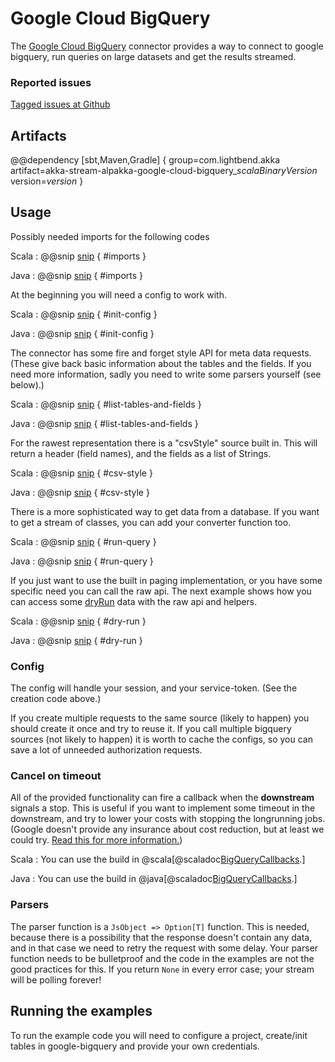 # Google Cloud BigQuery

The [Google Cloud BigQuery](https://cloud.google.com/bigquery/) connector provides a way to connect to google bigquery, 
run queries on large datasets and get the results streamed.

### Reported issues

[Tagged issues at Github](https://github.com/akka/alpakka/labels/p%3Agoogle-cloud-bigquery)

## Artifacts

@@dependency [sbt,Maven,Gradle] {
  group=com.lightbend.akka
  artifact=akka-stream-alpakka-google-cloud-bigquery_$scalaBinaryVersion$
  version=$version$
}

## Usage

Possibly needed imports for the following codes

Scala
: @@snip [snip](/google-cloud-bigquery/src/test/scala/docs/scaladsl/GoogleBigQuerySourceDoc.scala) { #imports }

Java
: @@snip [snip](/google-cloud-bigquery/src/test/java/docs/javadsl/GoogleBigQuerySourceDoc.java) { #imports }

At the beginning you will need a config to work with. 

Scala
: @@snip [snip](/google-cloud-bigquery/src/test/scala/docs/scaladsl/GoogleBigQuerySourceDoc.scala) { #init-config }

Java
: @@snip [snip](/google-cloud-bigquery/src/test/java/docs/javadsl/GoogleBigQuerySourceDoc.java) { #init-config }


The connector has some fire and forget style API for meta data requests. 
(These give back basic information about the tables and the fields. If you need more information, sadly you need to write some parsers yourself (see below).)

Scala
: @@snip [snip](/google-cloud-bigquery/src/test/scala/docs/scaladsl/GoogleBigQuerySourceDoc.scala) { #list-tables-and-fields }

Java
: @@snip [snip](/google-cloud-bigquery/src/test/java/docs/javadsl/GoogleBigQuerySourceDoc.java) { #list-tables-and-fields }

For the rawest representation there is a "csvStyle" source built in. 
This will return a header (field names), and the fields as a list of Strings.

Scala
: @@snip [snip](/google-cloud-bigquery/src/test/scala/docs/scaladsl/GoogleBigQuerySourceDoc.scala) { #csv-style }

Java
: @@snip [snip](/google-cloud-bigquery/src/test/java/docs/javadsl/GoogleBigQuerySourceDoc.java) { #csv-style }

There is a more sophisticated way to get data from a database.
If you want to get a stream of classes, you can add your converter function too.

Scala
: @@snip [snip](/google-cloud-bigquery/src/test/scala/docs/scaladsl/GoogleBigQuerySourceDoc.scala) { #run-query }

Java
: @@snip [snip](/google-cloud-bigquery/src/test/java/docs/javadsl/GoogleBigQuerySourceDoc.java) { #run-query }

If you just want to use the built in paging implementation, or you have some specific need you can call the raw api.
The next example shows how you can access some [dryRun](https://cloud.google.com/bigquery/query-plan-explanation) data with the raw api and helpers.

Scala
: @@snip [snip](/google-cloud-bigquery/src/test/scala/docs/scaladsl/GoogleBigQuerySourceDoc.scala) { #dry-run }

Java
: @@snip [snip](/google-cloud-bigquery/src/test/java/docs/javadsl/GoogleBigQuerySourceDoc.java) { #dry-run }

### Config

The config will handle your session, and your service-token. (See the creation code above.)

If you create multiple requests to the same source (likely to happen) you should create it once and try to reuse it.
If you call multiple bigquery sources (not likely to happen) it is worth to cache the configs, so you can save a lot of unneeded authorization requests.

### Cancel on timeout

All of the provided functionality can fire a callback when the **downstream** signals a stop.
This is useful if you want to implement some timeout in the downstream, and try to lower your costs with stopping the longrunning jobs.
(Google doesn't provide any insurance about cost reduction, but at least we could try. [Read this for more information.](https://cloud.google.com/bigquery/docs/reference/rest/v2/jobs/cancel))

Scala
: You can use the build in @scala[@scaladoc[BigQueryCallbacks](akka.stream.alpakka.google.cloud.bigquery.scaladsl.BigQueryCallbacks$).]

Java
: You can use the build in @java[@scaladoc[BigQueryCallbacks](akka.stream.alpakka.google.cloud.bigquery.javadsl.BigQueryCallbacks$).]

### Parsers

The parser function is a `JsObject => Option[T]` function. 
This is needed, because there is a possibility that the response doesn't contain any data, and in that case we need to retry the request with some delay.
Your parser function needs to be bulletproof and the code in the examples are not the good practices for this.
If you return `None` in every error case; your stream will be polling forever!

## Running the examples

To run the example code you will need to configure a project, create/init tables in google-bigquery and provide your own credentials.
